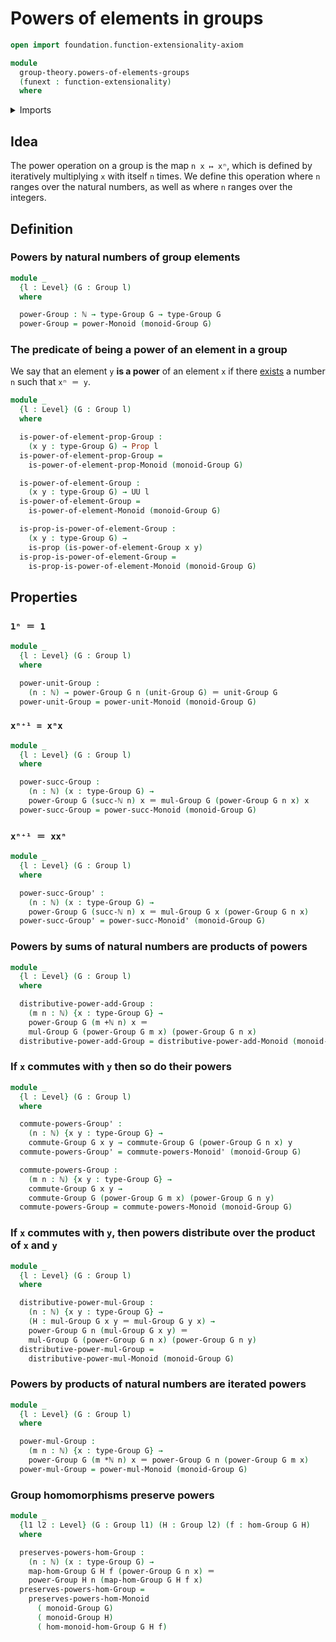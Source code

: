 # Powers of elements in groups

```agda
open import foundation.function-extensionality-axiom

module
  group-theory.powers-of-elements-groups
  (funext : function-extensionality)
  where
```

<details><summary>Imports</summary>

```agda
open import elementary-number-theory.addition-natural-numbers
open import elementary-number-theory.multiplication-natural-numbers
open import elementary-number-theory.natural-numbers

open import foundation.identity-types funext
open import foundation.propositions funext
open import foundation.universe-levels

open import group-theory.commuting-elements-groups funext
open import group-theory.groups funext
open import group-theory.homomorphisms-groups funext
open import group-theory.powers-of-elements-monoids funext
```

</details>

## Idea

The power operation on a group is the map `n x ↦ xⁿ`, which is defined by
iteratively multiplying `x` with itself `n` times. We define this operation
where `n` ranges over the natural numbers, as well as where `n` ranges over the
integers.

## Definition

### Powers by natural numbers of group elements

```agda
module _
  {l : Level} (G : Group l)
  where

  power-Group : ℕ → type-Group G → type-Group G
  power-Group = power-Monoid (monoid-Group G)
```

### The predicate of being a power of an element in a group

We say that an element `y` **is a power** of an element `x` if there
[exists](foundation.existential-quantification.md) a number `n` such that
`xⁿ ＝ y`.

```agda
module _
  {l : Level} (G : Group l)
  where

  is-power-of-element-prop-Group :
    (x y : type-Group G) → Prop l
  is-power-of-element-prop-Group =
    is-power-of-element-prop-Monoid (monoid-Group G)

  is-power-of-element-Group :
    (x y : type-Group G) → UU l
  is-power-of-element-Group =
    is-power-of-element-Monoid (monoid-Group G)

  is-prop-is-power-of-element-Group :
    (x y : type-Group G) →
    is-prop (is-power-of-element-Group x y)
  is-prop-is-power-of-element-Group =
    is-prop-is-power-of-element-Monoid (monoid-Group G)
```

## Properties

### `1ⁿ ＝ 1`

```agda
module _
  {l : Level} (G : Group l)
  where

  power-unit-Group :
    (n : ℕ) → power-Group G n (unit-Group G) ＝ unit-Group G
  power-unit-Group = power-unit-Monoid (monoid-Group G)
```

### `xⁿ⁺¹ = xⁿx`

```agda
module _
  {l : Level} (G : Group l)
  where

  power-succ-Group :
    (n : ℕ) (x : type-Group G) →
    power-Group G (succ-ℕ n) x ＝ mul-Group G (power-Group G n x) x
  power-succ-Group = power-succ-Monoid (monoid-Group G)
```

### `xⁿ⁺¹ ＝ xxⁿ`

```agda
module _
  {l : Level} (G : Group l)
  where

  power-succ-Group' :
    (n : ℕ) (x : type-Group G) →
    power-Group G (succ-ℕ n) x ＝ mul-Group G x (power-Group G n x)
  power-succ-Group' = power-succ-Monoid' (monoid-Group G)
```

### Powers by sums of natural numbers are products of powers

```agda
module _
  {l : Level} (G : Group l)
  where

  distributive-power-add-Group :
    (m n : ℕ) {x : type-Group G} →
    power-Group G (m +ℕ n) x ＝
    mul-Group G (power-Group G m x) (power-Group G n x)
  distributive-power-add-Group = distributive-power-add-Monoid (monoid-Group G)
```

### If `x` commutes with `y` then so do their powers

```agda
module _
  {l : Level} (G : Group l)
  where

  commute-powers-Group' :
    (n : ℕ) {x y : type-Group G} →
    commute-Group G x y → commute-Group G (power-Group G n x) y
  commute-powers-Group' = commute-powers-Monoid' (monoid-Group G)

  commute-powers-Group :
    (m n : ℕ) {x y : type-Group G} →
    commute-Group G x y →
    commute-Group G (power-Group G m x) (power-Group G n y)
  commute-powers-Group = commute-powers-Monoid (monoid-Group G)
```

### If `x` commutes with `y`, then powers distribute over the product of `x` and `y`

```agda
module _
  {l : Level} (G : Group l)
  where

  distributive-power-mul-Group :
    (n : ℕ) {x y : type-Group G} →
    (H : mul-Group G x y ＝ mul-Group G y x) →
    power-Group G n (mul-Group G x y) ＝
    mul-Group G (power-Group G n x) (power-Group G n y)
  distributive-power-mul-Group =
    distributive-power-mul-Monoid (monoid-Group G)
```

### Powers by products of natural numbers are iterated powers

```agda
module _
  {l : Level} (G : Group l)
  where

  power-mul-Group :
    (m n : ℕ) {x : type-Group G} →
    power-Group G (m *ℕ n) x ＝ power-Group G n (power-Group G m x)
  power-mul-Group = power-mul-Monoid (monoid-Group G)
```

### Group homomorphisms preserve powers

```agda
module _
  {l1 l2 : Level} (G : Group l1) (H : Group l2) (f : hom-Group G H)
  where

  preserves-powers-hom-Group :
    (n : ℕ) (x : type-Group G) →
    map-hom-Group G H f (power-Group G n x) ＝
    power-Group H n (map-hom-Group G H f x)
  preserves-powers-hom-Group =
    preserves-powers-hom-Monoid
      ( monoid-Group G)
      ( monoid-Group H)
      ( hom-monoid-hom-Group G H f)
```
